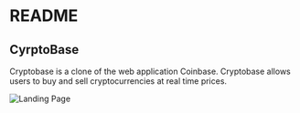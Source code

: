 # README

## CyrptoBase

Cryptobase is a clone of the web application Coinbase. Cryptobase allows users to buy and sell cryptocurrencies at real time prices.

![Landing Page](https://user-images.githubusercontent.com/46978514/70005346-24462380-151e-11ea-93b5-6b436872d79f.png)

